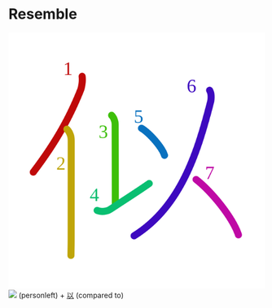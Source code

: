 # Resemble
![4f3c](../kanji-colorize/4f3c.svg)
![](http://www.kanjidamage.com/assets/radsmall/man-d0fa8d3e87b0dcd06a7777a6693f057bfe7d041f88edfa20c6663c61cf324435.jpg) (personleft) + [以](以.md) (compared to) 